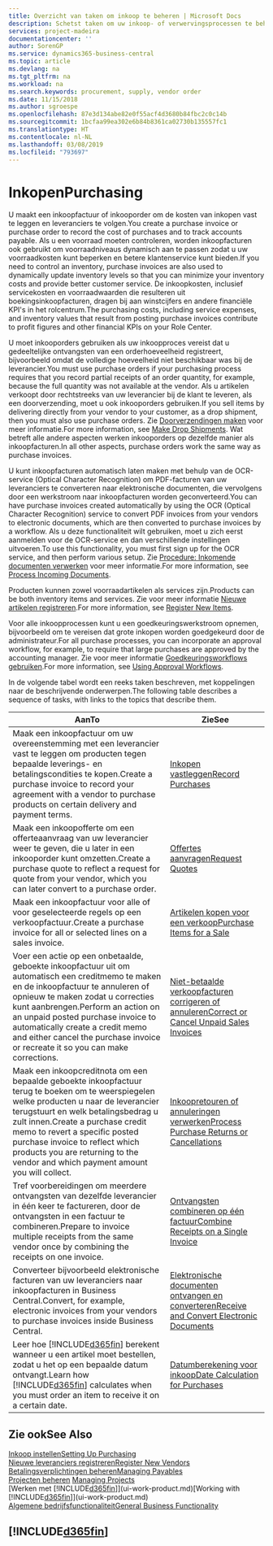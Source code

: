 ```yaml
---
title: Overzicht van taken om inkoop te beheren | Microsoft Docs
description: Schetst taken om uw inkoop- of verwervingsprocessen te beheren, onder andere hoe inkoopfacturen en inkooporders werken.
services: project-madeira
documentationcenter: ''
author: SorenGP
ms.service: dynamics365-business-central
ms.topic: article
ms.devlang: na
ms.tgt_pltfrm: na
ms.workload: na
ms.search.keywords: procurement, supply, vendor order
ms.date: 11/15/2018
ms.author: sgroespe
ms.openlocfilehash: 87e3d134abe82e0f55acf4d3680b84fbc2c0c14b
ms.sourcegitcommit: 1bcfaa99ea302e6b84b8361ca02730b135557fc1
ms.translationtype: HT
ms.contentlocale: nl-NL
ms.lasthandoff: 03/08/2019
ms.locfileid: "793697"
---
```

# <a name="purchasing"></a><span data-ttu-id="84c20-103">Inkopen</span><span class="sxs-lookup"><span data-stu-id="84c20-103">Purchasing</span></span>
<span data-ttu-id="84c20-104">U maakt een inkoopfactuur of inkooporder om de kosten van inkopen vast te leggen en leveranciers te volgen.</span><span class="sxs-lookup"><span data-stu-id="84c20-104">You create a purchase invoice or purchase order to record the cost of purchases and to track accounts payable.</span></span> <span data-ttu-id="84c20-105">Als u een voorraad moeten controleren, worden inkoopfacturen ook gebruikt om voorraadniveaus dynamisch aan te passen zodat u uw voorraadkosten kunt beperken en betere klantenservice kunt bieden.</span><span class="sxs-lookup"><span data-stu-id="84c20-105">If you need to control an inventory, purchase invoices are also used to dynamically update inventory levels so that you can minimize your inventory costs and provide better customer service.</span></span> <span data-ttu-id="84c20-106">De inkoopkosten, inclusief servicekosten en voorraadwaarden die resulteren uit boekingsinkoopfacturen, dragen bij aan winstcijfers en andere financiële KPI's in het rolcentrum.</span><span class="sxs-lookup"><span data-stu-id="84c20-106">The purchasing costs, including service expenses, and inventory values that result from posting purchase invoices contribute to profit figures and other financial KPIs on your Role Center.</span></span>

<span data-ttu-id="84c20-107">U moet inkooporders gebruiken als uw inkoopproces vereist dat u gedeeltelijke ontvangsten van een orderhoeveelheid registreert, bijvoorbeeld omdat de volledige hoeveelheid niet beschikbaar was bij de leverancier.</span><span class="sxs-lookup"><span data-stu-id="84c20-107">You must use purchase orders if your purchasing process requires that you record partial receipts of an order quantity, for example, because the full quantity was not available at the vendor.</span></span> <span data-ttu-id="84c20-108">Als u artikelen verkoopt door rechtstreeks van uw leverancier bij de klant te leveren, als een doorverzending, moet u ook inkooporders gebruiken.</span><span class="sxs-lookup"><span data-stu-id="84c20-108">If you sell items by delivering directly from your vendor to your customer, as a drop shipment, then you must also use purchase orders.</span></span> <span data-ttu-id="84c20-109">Zie [Doorverzendingen maken](sales-how-drop-shipment.md) voor meer informatie.</span><span class="sxs-lookup"><span data-stu-id="84c20-109">For more information, see [Make Drop Shipments](sales-how-drop-shipment.md).</span></span> <span data-ttu-id="84c20-110">Wat betreft alle andere aspecten werken inkooporders op dezelfde manier als inkoopfacturen.</span><span class="sxs-lookup"><span data-stu-id="84c20-110">In all other aspects, purchase orders work the same way as purchase invoices.</span></span>

<span data-ttu-id="84c20-111">U kunt inkoopfacturen automatisch laten maken met behulp van de OCR-service (Optical Character Recognition) om PDF-facturen van uw leveranciers te converteren naar elektronische documenten, die vervolgens door een werkstroom naar inkoopfacturen worden geconverteerd.</span><span class="sxs-lookup"><span data-stu-id="84c20-111">You can have purchase invoices created automatically by using the OCR (Optical Character Recognition) service to convert PDF invoices from your vendors to electronic documents, which are then converted to purchase invoices by a workflow.</span></span> <span data-ttu-id="84c20-112">Als u deze functionaliteit wilt gebruiken, moet u zich eerst aanmelden voor de OCR-service en dan verschillende instellingen uitvoeren.</span><span class="sxs-lookup"><span data-stu-id="84c20-112">To use this functionality, you must first sign up for the OCR service, and then perform various setup.</span></span> <span data-ttu-id="84c20-113">Zie [Procedure: Inkomende documenten verwerken](across-process-income-documents.md) voor meer informatie.</span><span class="sxs-lookup"><span data-stu-id="84c20-113">For more information, see [Process Incoming Documents](across-process-income-documents.md).</span></span>      

<span data-ttu-id="84c20-114">Producten kunnen zowel voorraadartikelen als services zijn.</span><span class="sxs-lookup"><span data-stu-id="84c20-114">Products can be both inventory items and services.</span></span> <span data-ttu-id="84c20-115">Zie voor meer informatie [Nieuwe artikelen registreren](inventory-how-register-new-items.md).</span><span class="sxs-lookup"><span data-stu-id="84c20-115">For more information, see [Register New Items](inventory-how-register-new-items.md).</span></span>

<span data-ttu-id="84c20-116">Voor alle inkoopprocessen kunt u een goedkeuringswerkstroom opnemen, bijvoorbeeld om te vereisen dat grote inkopen worden goedgekeurd door de administrateur.</span><span class="sxs-lookup"><span data-stu-id="84c20-116">For all purchase processes, you can incorporate an approval workflow, for example, to require that large purchases are approved by the accounting manager.</span></span> <span data-ttu-id="84c20-117">Zie voor meer informatie [Goedkeuringsworkflows gebruiken](across-how-use-approval-workflows.md).</span><span class="sxs-lookup"><span data-stu-id="84c20-117">For more information, see [Using Approval Workflows](across-how-use-approval-workflows.md).</span></span>

<span data-ttu-id="84c20-118">In de volgende tabel wordt een reeks taken beschreven, met koppelingen naar de beschrijvende onderwerpen.</span><span class="sxs-lookup"><span data-stu-id="84c20-118">The following table describes a sequence of tasks, with links to the topics that describe them.</span></span>

| <span data-ttu-id="84c20-119">Aan</span><span class="sxs-lookup"><span data-stu-id="84c20-119">To</span></span> | <span data-ttu-id="84c20-120">Zie</span><span class="sxs-lookup"><span data-stu-id="84c20-120">See</span></span> |
| --- | --- |
| <span data-ttu-id="84c20-121">Maak een inkoopfactuur om uw overeenstemming met een leverancier vast te leggen om producten tegen bepaalde leverings- en betalingscondities te kopen.</span><span class="sxs-lookup"><span data-stu-id="84c20-121">Create a purchase invoice to record your agreement with a vendor to purchase products on certain delivery and payment terms.</span></span> |[<span data-ttu-id="84c20-122">Inkopen vastleggen</span><span class="sxs-lookup"><span data-stu-id="84c20-122">Record Purchases</span></span>](purchasing-how-record-purchases.md) |
|<span data-ttu-id="84c20-123">Maak een inkoopofferte om een offerteaanvraag van uw leverancier weer te geven, die u later in een inkooporder kunt omzetten.</span><span class="sxs-lookup"><span data-stu-id="84c20-123">Create a purchase quote to reflect a request for quote from your vendor, which you can later convert to a purchase order.</span></span>|[<span data-ttu-id="84c20-124">Offertes aanvragen</span><span class="sxs-lookup"><span data-stu-id="84c20-124">Request Quotes</span></span>](purchasing-how-request-quotes.md)|
| <span data-ttu-id="84c20-125">Maak een inkoopfactuur voor alle of voor geselecteerde regels op een verkoopfactuur.</span><span class="sxs-lookup"><span data-stu-id="84c20-125">Create a purchase invoice for all or selected lines on a sales invoice.</span></span> |[<span data-ttu-id="84c20-126">Artikelen kopen voor een verkoop</span><span class="sxs-lookup"><span data-stu-id="84c20-126">Purchase Items for a Sale</span></span>](purchasing-how-purchase-products-sale.md) |
| <span data-ttu-id="84c20-127">Voer een actie op een onbetaalde, geboekte inkoopfactuur uit om automatisch een creditmemo te maken en de inkoopfactuur te annuleren of opnieuw te maken zodat u correcties kunt aanbrengen.</span><span class="sxs-lookup"><span data-stu-id="84c20-127">Perform an action on an unpaid posted purchase invoice to automatically create a credit memo and either cancel the purchase invoice or recreate it so you can make corrections.</span></span> |[<span data-ttu-id="84c20-128">Niet-betaalde verkoopfacturen corrigeren of annuleren</span><span class="sxs-lookup"><span data-stu-id="84c20-128">Correct or Cancel Unpaid Sales Invoices</span></span>](purchasing-how-correct-cancel-unpaid-purchase-invoices.md) |
| <span data-ttu-id="84c20-129">Maak een inkoopcreditnota om een bepaalde geboekte inkoopfactuur terug te boeken om te weerspiegelen welke producten u naar de leverancier terugstuurt en welk betalingsbedrag u zult innen.</span><span class="sxs-lookup"><span data-stu-id="84c20-129">Create a purchase credit memo to revert a specific posted purchase invoice to reflect which products you are returning to the vendor and which payment amount you will collect.</span></span> |[<span data-ttu-id="84c20-130">Inkoopretouren of annuleringen verwerken</span><span class="sxs-lookup"><span data-stu-id="84c20-130">Process Purchase Returns or Cancellations</span></span>](purchasing-how-register-new-vendors.md) |
|<span data-ttu-id="84c20-131">Tref voorbereidingen om meerdere ontvangsten van dezelfde leverancier in één keer te factureren, door de ontvangsten in een factuur te combineren.</span><span class="sxs-lookup"><span data-stu-id="84c20-131">Prepare to invoice multiple receipts from the same vendor once by combining the receipts on one invoice.</span></span>|[<span data-ttu-id="84c20-132">Ontvangsten combineren op één factuur</span><span class="sxs-lookup"><span data-stu-id="84c20-132">Combine Receipts on a Single Invoice</span></span>](purchasing-how-to-combine-receipts.md)|
|<span data-ttu-id="84c20-133">Converteer bijvoorbeeld elektronische facturen van uw leveranciers naar inkoopfacturen in Business Central.</span><span class="sxs-lookup"><span data-stu-id="84c20-133">Convert, for example, electronic invoices from your vendors to purchase invoices inside Business Central.</span></span>|[<span data-ttu-id="84c20-134">Elektronische documenten ontvangen en converteren</span><span class="sxs-lookup"><span data-stu-id="84c20-134">Receive and Convert Electronic Documents</span></span>](purchasing-how-to-receive-and-convert-electronic-documents.md)|
| <span data-ttu-id="84c20-135">Leer hoe [!INCLUDE[d365fin](includes/d365fin_md.md)] berekent wanneer u een artikel moet bestellen, zodat u het op een bepaalde datum ontvangt.</span><span class="sxs-lookup"><span data-stu-id="84c20-135">Learn how [!INCLUDE[d365fin](includes/d365fin_md.md)] calculates when you must order an item to receive it on a certain date.</span></span>|[<span data-ttu-id="84c20-136">Datumberekening voor inkoop</span><span class="sxs-lookup"><span data-stu-id="84c20-136">Date Calculation for Purchases</span></span>](purchasing-date-calculation-for-purchases.md)|

## <a name="see-also"></a><span data-ttu-id="84c20-137">Zie ook</span><span class="sxs-lookup"><span data-stu-id="84c20-137">See Also</span></span>
[<span data-ttu-id="84c20-138">Inkoop instellen</span><span class="sxs-lookup"><span data-stu-id="84c20-138">Setting Up Purchasing</span></span>](purchasing-setup-purchasing.md)  
[<span data-ttu-id="84c20-139">Nieuwe leveranciers registreren</span><span class="sxs-lookup"><span data-stu-id="84c20-139">Register New Vendors</span></span>](purchasing-how-register-new-vendors.md)  
[<span data-ttu-id="84c20-140">Betalingsverplichtingen beheren</span><span class="sxs-lookup"><span data-stu-id="84c20-140">Managing Payables</span></span>](payables-manage-payables.md)  
<span data-ttu-id="84c20-141">[Projecten beheren](projects-manage-projects.md)  </span><span class="sxs-lookup"><span data-stu-id="84c20-141">[Managing Projects](projects-manage-projects.md)  </span></span>  
<span data-ttu-id="84c20-142">[Werken met [!INCLUDE[d365fin](includes/d365fin_md.md)]](ui-work-product.md)</span><span class="sxs-lookup"><span data-stu-id="84c20-142">[Working with [!INCLUDE[d365fin](includes/d365fin_md.md)]](ui-work-product.md)</span></span>  
[<span data-ttu-id="84c20-143">Algemene bedrijfsfunctionaliteit</span><span class="sxs-lookup"><span data-stu-id="84c20-143">General Business Functionality</span></span>](ui-across-business-areas.md)

## [!INCLUDE[d365fin](includes/free_trial_md.md)]  
